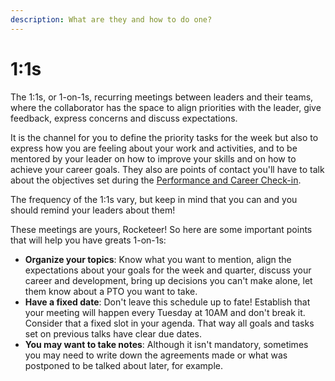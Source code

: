 ```yaml
---
description: What are they and how to do one?
---
```


# 1:1s

The 1:1s, or 1-on-1s, recurring meetings between leaders and their teams, where the collaborator has the space to align priorities with the leader, give feedback, express concerns and discuss expectations.  
  
It is the channel for you to define the priority tasks for the week but also to express how you are feeling about your work and activities, and to be mentored by your leader on how to improve your skills and on how to achieve your career goals. They also are points of contact you'll have to talk about the objectives set during the [Performance and Career Check-in](https://handbook.rocket.chat/company/people/developing-yourself/check-in).

The frequency of the 1:1s vary, but keep in mind that you can and you should remind your leaders about them!

These meetings are yours, Rocketeer! So here are some important points that will help you have greats 1-on-1s:

* **Organize your topics**: Know what you want to mention, align the expectations about your goals for the week and quarter, discuss your career and development, bring up decisions you can't make alone, let them know about a PTO you want to take.
* **Have a fixed date**: Don't leave this schedule up to fate! Establish that your meeting will happen every Tuesday at 10AM and don't break it. Consider that a fixed slot in your agenda. That way all goals and tasks set on previous talks have clear due dates.
* **You may want to take notes**: Although it isn't mandatory, sometimes you may need to write down the agreements made or what was postponed to be talked about later, for example.    

